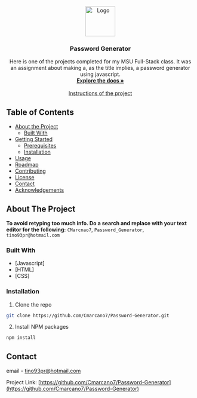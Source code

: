 <!-- PROJECT LOGO -->
<br />
<p align="center">
  <a href="https://github.com/Cmarcano7/Password-Generator">
    <img src="images/logo.png" alt="Logo" width="80" height="80">
  </a>

  <h3 align="center">Password Generator</h3>

  <p align="center">
    Here is one of the projects completed for my MSU Full-Stack class. It was an assignment about making a, as the title implies, a password generator using javascript. 
    <br />
    <a href="https://github.com/Cmarcano7/Password-Generator"><strong>Explore the docs »</strong></a>
    <br />
    <br />
    <a href="instructions">Instructions of the project</a>
  </p>
</p>



<!-- TABLE OF CONTENTS -->
## Table of Contents

* [About the Project](#about-the-project)
  * [Built With](#built-with)
* [Getting Started](#getting-started)
  * [Prerequisites](#prerequisites)
  * [Installation](#installation)
* [Usage](#usage)
* [Roadmap](#roadmap)
* [Contributing](#contributing)
* [License](#license)
* [Contact](#contact)
* [Acknowledgements](#acknowledgements)



<!-- ABOUT THE PROJECT -->
## About The Project

**To avoid retyping too much info. Do a search and replace with your text editor for the following:**
`CMarcnao7`, `Password_Generator`, `tino93pr@hotmail.com`

### Built With

* [Javascript]
* [HTML]
* [CSS]

<!-- GETTING STARTED -->
### Installation

1. Clone the repo
```sh
git clone https://github.com/Cmarcano7/Password-Generator.git
```
2. Install NPM packages
```sh
npm install
```
<!-- CONTACT -->
## Contact

email - tino93pr@hotmail.com

Project Link: [https://github.com/Cmarcano7/Password-Generator](https://github.com/Cmarcano7/Password-Generator)
